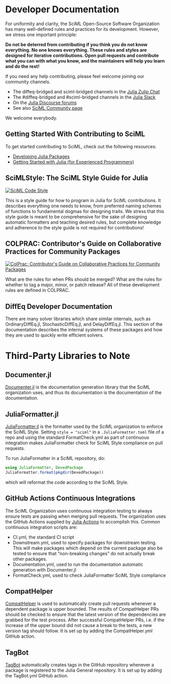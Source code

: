 # Developer Documentation

For uniformity and clarity, the SciML Open-Source Software Organization has many
well-defined rules and practices for its development. However, we stress one
important principle:

**Do not be deterred from contributing if you think you do not know everything. No
one knows everything. These rules and styles are designed for iterative contributions.
Open pull requests and contribute what you can with what you know, and the maintainers
will help you learn and do the rest!**

If you need any help contributing, please feel welcome joining our community channels.

  - The diffeq-bridged and sciml-bridged channels in the [Julia Zulip Chat](https://julialang.zulipchat.com/)
  - The #diffeq-bridged and #sciml-bridged channels in the [Julia Slack](https://julialang.org/slack/)
  - On the [Julia Discourse forums](https://discourse.julialang.org)
  - See also [SciML Community page](https://sciml.ai/community/)

We welcome everybody.

## Getting Started With Contributing to SciML

To get started contributing to SciML, check out the following resources:

  - [Developing Julia Packages](https://www.youtube.com/watch?v=QVmU29rCjaA)
  - [Getting Started with Julia (for Experienced Programmers)](https://www.youtube.com/watch?v=-lJK92bEKow)

## SciMLStyle: The SciML Style Guide for Julia

[![SciML Code Style](https://img.shields.io/static/v1?label=code%20style&message=SciML&color=9558b2&labelColor=389826)](https://github.com/SciML/SciMLStyle)

This is a style guide for how to program in Julia for SciML contributions. It describes
everything one needs to know, from preferred naming schemes of functions to fundamental
dogmas for designing traits. We stress that this style guide is meant to be comprehensive
for the sake of designing automatic formatters and teaching desired rules, but complete
knowledge and adherence to the style guide is not required for contributions!

## COLPRAC: Contributor's Guide on Collaborative Practices for Community Packages

[![ColPrac: Contributor's Guide on Collaborative Practices for Community Packages](https://img.shields.io/badge/ColPrac-Contributor%27s%20Guide-blueviolet)](https://github.com/SciML/ColPrac)

What are the rules for when PRs should be merged? What are the rules for whether to tag
a major, minor, or patch release? All of these development rules are defined in COLPRAC.

## DiffEq Developer Documentation

There are many solver libraries which share similar internals, such as OrdinaryDiffEq.jl,
StochasticDiffEq.jl, and DelayDiffEq.jl. This section of the documentation describes the
internal systems of these packages and how they are used to quickly write efficient
solvers.

# Third-Party Libraries to Note

## Documenter.jl

[Documenter.jl](https://github.com/JuliaDocs/Documenter.jl) is the documentation generation
library that the SciML organization uses, and thus its documentation is the documentation
of the documentation.

## JuliaFormatter.jl

[JuliaFormatter.jl](https://github.com/domluna/JuliaFormatter.jl) is the formatter used by the
SciML organization to enforce the SciML Style. Setting `style = "sciml"` in a `.JuliaFormatter.toml`
file of a repo and using the standard FormatCheck.yml as part of continuous integration makes
JuliaFormatter check for SciML Style compliance on pull requests.

To run JuliaFormatter in a SciML repository, do:

```julia
using JuliaFormatter, DevedPackage
JuliaFormatter.format(pkgdir(DevedPackage))
```

which will reformat the code according to the SciML Style.

## GitHub Actions Continuous Integrations

The SciML Organization uses continuous integration testing to always ensure tests are passing when merging
pull requests. The organization uses the GitHub Actions supplied by [Julia Actions](https://github.com/julia-actions)
to accomplish this. Common continuous integration scripts are:

  - CI.yml, the standard CI script
  - Downstream.yml, used to specify packages for downstream testing. This will make packages which depend on the current
    package also be tested to ensure that “non-breaking changes” do not actually break other packages.
  - Documentation.yml, used to run the documentation automatic generation with Documenter.jl
  - FormatCheck.yml, used to check JuliaFormatter SciML Style compliance

## CompatHelper

[CompatHelper](https://github.com/JuliaRegistries/CompatHelper.jl) is used to automatically create pull requests whenever
a dependent package is upper bounded. The results of CompatHelper PRs should be checked to ensure that the latest version
of the dependencies are grabbed for the test process. After successful CompatHelper PRs, i.e. if the increase of the upper
bound did not cause a break to the tests, a new version tag should follow. It is set up by adding the CompatHelper.yml GitHub action.

## TagBot

[TagBot](https://github.com/JuliaRegistries/TagBot) automatically creates tags in the GitHub repository whenever a package
is registered to the Julia General repository. It is set up by adding the TagBot.yml GitHub action.
